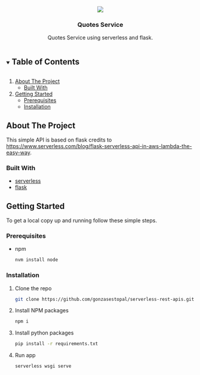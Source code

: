 <br />
<p align="center">
  <a href="https://github.com/gonzasestopal/lambda-integrations/serverless-flask">
    <img src="https://flask.palletsprojects.com/en/2.2.x/_images/flask-logo.png">
  </a>

  <h3 align="center">Quotes Service</h3>

  <p align="center">
    Quotes Service using serverless and flask.
    <br />
  </p>
</p>



<!-- TABLE OF CONTENTS -->
<details open="open">
  <summary><h2 style="display: inline-block">Table of Contents</h2></summary>
  <ol>
    <li>
      <a href="#about-the-project">About The Project</a>
      <ul>
        <li><a href="#built-with">Built With</a></li>
      </ul>
    </li>
    <li>
      <a href="#getting-started">Getting Started</a>
      <ul>
        <li><a href="#prerequisites">Prerequisites</a></li>
        <li><a href="#installation">Installation</a></li>
      </ul>
    </li>
  </ol>
</details>



<!-- ABOUT THE PROJECT -->
## About The Project

This simple API is based on flask credits to https://www.serverless.com/blog/flask-serverless-api-in-aws-lambda-the-easy-way.


### Built With

* [serverless](https://www.serverless.com/)
* [flask](https://flask.palletsprojects.com/en/2.2.x/)



<!-- GETTING STARTED -->
## Getting Started

To get a local copy up and running follow these simple steps.

### Prerequisites

* npm
  ```sh
  nvm install node
  ```

### Installation

1. Clone the repo
   ```sh
   git clone https://github.com/gonzasestopal/serverless-rest-apis.git
   ```
2. Install NPM packages
   ```sh
   npm i
   ```

3. Install python packages
   ```sh
   pip install -r requirements.txt
   ```

4. Run app
    ```sh
    serverless wsgi serve
    ```
